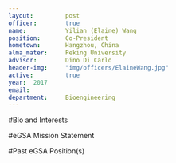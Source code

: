 ```yaml
---
layout:     	post
officer: 		true
name:      		Yilian (Elaine) Wang
position: 		Co-President
hometown: 		Hangzhou, China
alma_mater: 	Peking University
advisor: 		Dino Di Carlo
header-img: 	"img/officers/ElaineWang.jpg"
active: 		true
year:  2017
email: 			
department: 	Bioengineering
---
```


#Bio and Interests


#eGSA Mission Statement


#Past eGSA Position(s)
